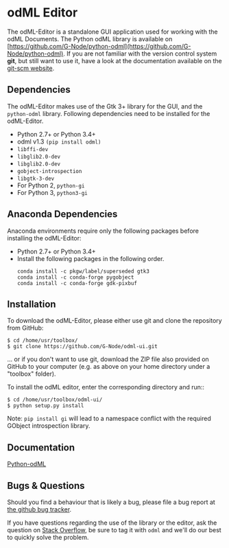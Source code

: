 odML Editor
=========================

The odML-Editor is a standalone GUI application used for working with the odML Documents. 
The Python odML library is available on [https://github.com/G-Node/python-odml](https://github.com/G-Node/python-odml).
If you are not familiar with the version control system **git**, but still want to use it, 
have a look at the documentation available on the [git-scm website](https://git-scm.com/). 

Dependencies
------------

The odML-Editor makes use of the Gtk 3+ library for the GUI, and the `python-odml` library. 
Following dependencies need to be installed for the odML-Editor.

* Python 2.7+ or Python 3.4+
* odml v1.3  `(pip install odml)`
* `libffi-dev`
* `libglib2.0-dev`
* `libglib2.0-dev`
* `gobject-introspection`
* `libgtk-3-dev`
* For Python 2, `python-gi` 
* For Python 3, `python3-gi` 

Anaconda Dependencies
---------------------

Anaconda environments require only the following packages before installing the odML-Editor: 

* Python 2.7+ or Python 3.4+
* Install the following packages in the following order. 
    ```
    conda install -c pkgw/label/superseded gtk3
    conda install -c conda-forge pygobject
    conda install -c conda-forge gdk-pixbuf
    ```

Installation
------------

To download the odML-Editor, please either use git and clone the 
repository from GitHub:

    $ cd /home/usr/toolbox/
    $ git clone https://github.com/G-Node/odml-ui.git

... or if you don't want to use git, download the ZIP file also provided on 
GitHub to your computer (e.g. as above on your home directory under a "toolbox" folder).

To install the odML editor, enter the corresponding directory and run::

    $ cd /home/usr/toolbox/odml-ui/
    $ python setup.py install

Note: `pip install gi` will lead to a namespace conflict with the 
required GObject introspection library.


Documentation
-------------
[Python-odML](http://g-node.github.io/python-odml)

Bugs & Questions
----------------

Should you find a behaviour that is likely a bug, please file a bug report at 
[the github bug tracker](https://github.com/G-Node/odml-ui/issues).

If you have questions regarding the use of the library or the editor, ask
the question on [Stack Overflow](http://stackoverflow.com/), be sure to tag
it with `odml` and we'll do our best to quickly solve the problem.
